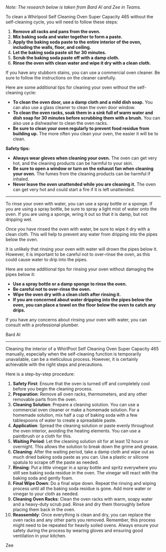 _Note: The research below is taken from Bard AI and Zee in Teams._

To clean a Whirlpool Self Cleaning Oven Super Capacity 465 without the self-cleaning cycle, you will need to follow these steps:

1. **Remove all racks and pans from the oven.**
2. **Mix baking soda and water together to form a paste.**
3. **Apply the baking soda paste to the entire interior of the oven, including the walls, floor, and ceiling.**
4. **Let the baking soda paste sit for 30 minutes.**
5. **Scrub the baking soda paste off with a damp cloth.**
6. **Rinse the oven with clean water and wipe it dry with a clean cloth.**

If you have any stubborn stains, you can use a commercial oven cleaner. Be sure to follow the instructions on the cleaner carefully.

Here are some additional tips for cleaning your oven without the self-cleaning cycle:

* **To clean the oven door, use a damp cloth and a mild dish soap.** You can also use a glass cleaner to clean the oven door window.
* **To clean the oven racks, soak them in a sink full of warm water and dish soap for 30 minutes before scrubbing them with a brush.** You can also use a dishwasher to clean the oven racks.
* **Be sure to clean your oven regularly to prevent food residue from building up.** The more often you clean your oven, the easier it will be to clean.

**Safety tips:**

* **Always wear gloves when cleaning your oven.** The oven can get very hot, and the cleaning products can be harmful to your skin.
* **Be sure to open a window or turn on the exhaust fan when cleaning your oven.** The fumes from the cleaning products can be harmful if inhaled.
* **Never leave the oven unattended while you are cleaning it.** The oven can get very hot and could start a fire if it is left unattended.


---
To rinse your oven with water, you can use a spray bottle or a sponge. If you are using a spray bottle, be sure to spray a light mist of water onto the oven. If you are using a sponge, wring it out so that it is damp, but not dripping wet.

Once you have rinsed the oven with water, be sure to wipe it dry with a clean cloth. This will help to prevent any water from dripping into the pipes below the oven.

It is unlikely that rinsing your oven with water will drown the pipes below it. However, it is important to be careful not to over-rinse the oven, as this could cause water to drip into the pipes.

Here are some additional tips for rinsing your oven without damaging the pipes below it:

* **Use a spray bottle or a damp sponge to rinse the oven.**
* **Be careful not to over-rinse the oven.**
* **Wipe the oven dry with a clean cloth after rinsing it.**
* **If you are concerned about water dripping into the pipes below the oven, you can place a towel on the floor below the oven to catch any drips.**

If you have any concerns about rinsing your oven with water, you can consult with a professional plumber.

Bard AI

---

Cleaning the interior of a WhirlPool Self Cleaning Oven Super Capacity 465 manually, especially when the self-cleaning function is temporarily unavailable, can be a meticulous process. However, it is certainly achievable with the right steps and precautions. 

Here is a step-by-step procedure:
1. **Safety First**: Ensure that the oven is turned off and completely cool before you begin the cleaning process. 
2. **Preparation**: Remove all oven racks, thermometers, and any other removable parts from the oven.
3. **Cleaning Solution**: Prepare a cleaning solution. You can use a commercial oven cleaner or make a homemade solution. For a homemade solution, mix half a cup of baking soda with a few tablespoons of water to create a spreadable paste.
4. **Application**: Spread the cleaning solution or paste evenly throughout the oven interior, avoiding the heating elements. You can use a paintbrush or a cloth for this. 
5. **Waiting Period**: Let the cleaning solution sit for at least 12 hours or overnight. This allows the solution to break down the grime and grease.
6. **Cleaning**: After the waiting period, take a damp cloth and wipe out as much dried baking soda paste as you can. Use a plastic or silicone spatula to scrape off the paste as needed.
7. **Rinsing**: Put a little vinegar in a spray bottle and spritz everywhere you still see baking soda residue in the oven. The vinegar will react with the baking soda and gently foam.
8. **Final Wipe Down**: Do a final wipe down. Repeat the rinsing and wiping process until all the baking soda residue is gone. Add more water or vinegar to your cloth as needed.
9. **Cleaning Oven Racks**: Clean the oven racks with warm, soapy water and a heavy-duty scrub pad. Rinse and dry them thoroughly before placing them back in the oven.
10. **Reassembly**: Once everything is clean and dry, you can replace the oven racks and any other parts you removed.
Remember, this process might need to be repeated for heavily soiled ovens. Always ensure your safety during the process by wearing gloves and ensuring good ventilation in your kitchen.

Zee
